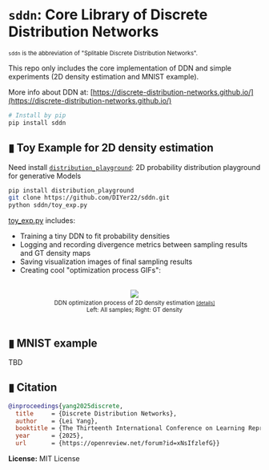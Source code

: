 # `sddn`: Core Library of Discrete Distribution Networks
<small>

`sddn` is the abbreviation of "Splitable Discrete Distribution Networks".
</small>

This repo only includes the core implementation of DDN and simple experiments (2D density estimation and MNIST example).

More info about DDN at: [https://discrete-distribution-networks.github.io/](https://discrete-distribution-networks.github.io/)


```bash
# Install by pip
pip install sddn
```
## ▮ Toy Example for 2D density estimation
Need install [`distribution_playground`](https://github.com/DIYer22/distribution_playground): 2D probability distribution playground for generative Models

```bash
pip install distribution_playground
git clone https://github.com/DIYer22/sddn.git
python sddn/toy_exp.py
```
[toy_exp.py](toy_exp.py) includes:
- Training a tiny DDN to fit probability densities
- Logging and recording divergence metrics between sampling results and GT density maps
- Saving visualization images of final sampling results
- Creating cool "optimization process GIFs":

<br>
<div align="center">
  <a target="_blank" href="https://discrete-distribution-networks.github.io/2d-density-estimation-gif-with-10000-nodes-ddn.html">
    <img src="https://discrete-distribution-networks.github.io/img/frames_bin100_k2000_itern1800_batch40_framen96_2d-density-estimation-DDN.gif" style="height:">
  </a>
  <small><br>DDN optimization process of 2D density estimation <a target="_blank" href="https://discrete-distribution-networks.github.io/2d-density-estimation-gif-with-10000-nodes-ddn.html"><small>[details]</small></a><br>Left: All samples; Right: GT density</small>
</div>
<br>


## ▮ MNIST example
TBD

## ▮ Citation
```bibtex
@inproceedings{yang2025discrete,
  title     = {Discrete Distribution Networks},
  author    = {Lei Yang},
  booktitle = {The Thirteenth International Conference on Learning Representations},
  year      = {2025},
  url       = {https://openreview.net/forum?id=xNsIfzlefG}}
```
**License:** MIT License